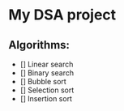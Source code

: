 # My DSA project

## Algorithms:

- [] Linear search
- [] Binary search
- [] Bubble sort
- [] Selection sort
- [] Insertion sort
